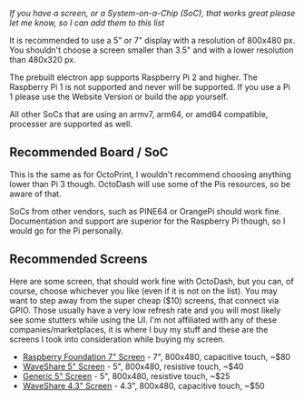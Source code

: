 *If you have a screen, or a System-on-a-Chip (SoC), that works great please let me know, so I can add them to this list*

It is recommended to use a 5" or 7" display with a resolution of 800x480 px. You shouldn't choose a screen smaller than 3.5" and with a lower resolution than 480x320 px.

The prebuilt electron app supports Raspberry Pi 2 and higher. The Raspberry Pi 1 is not supported and never will be supported. If you use a Pi 1 please use the Website Version or build the app yourself.

All other SoCs that are using an armv7, arm64, or amd64 compatible, processer are supported as well.

## Recommended Board / SoC

This is the same as for OctoPrint, I wouldn't recommend choosing anything lower than Pi 3 though. OctoDash will use some of the Pis resources, so be aware of that.

SoCs from other vendors, such as PINE64 or OrangePi should work fine. Documentation and support are superior for the Raspberry Pi though, so I would go for the Pi personally.

## Recommended Screens

Here are some screen, that should work fine with OctoDash, but you can, of course, choose whichever you like (even if it is not on the list). You may want to step away from the super cheap ($10) screens, that connect via GPIO. Those usually have a very low refresh rate and you will most likely see some stutters while using the UI. I'm not affiliated with any of these companies/marketplaces, it is where I buy my stuff and these are the screens I took into consideration while buying my screen.

- [Raspberry Foundation 7" Screen](https://www.raspberrypi.org/products/raspberry-pi-touch-display/) - 7", 800x480, capacitive touch, ~$80
- [WaveShare 5" Screen](https://www.waveshare.com/5inch-hdmi-lcd.htm) - 5", 800x480, resistive touch, ~$40
- [Generic 5" Screen](https://www.aliexpress.com/item/32993813607.html) - 5", 800x480, resistive touch, ~$25
- [WaveShare 4.3" Screen](https://www.waveshare.com/4.3inch-hdmi-lcd-b.htm) - 4.3", 800x480, capacitive touch, ~$50